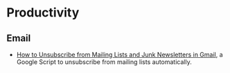 # Productivity

## Email

-   [How to Unsubscribe from Mailing Lists and Junk Newsletters in Gmail][1], a Google Script to unsubscribe from mailing lists automatically.

[1]:	https://www.labnol.org/internet/gmail-unsubscribe/28806/
